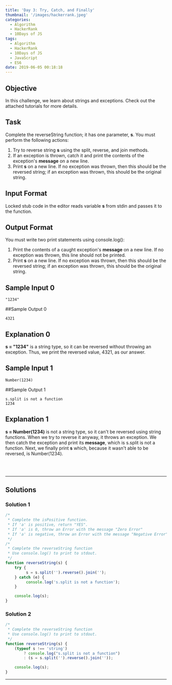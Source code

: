 ```yaml
---
title: 'Day 3: Try, Catch, and Finally'
thumbnail: '/images/hackerrank.jpeg'
categories:
  - Algorithm
  - HackerRank
  - 10Days of JS
tags:
  - Algorithm
  - HackerRank
  - 10Days of JS
  - JavaScript
  - ES6
date: 2019-06-05 00:18:18
---
```


## Objective

In this challenge, we learn about strings and exceptions. Check out the attached tutorials for more details.

<!-- more -->

## Task

Complete the reverseString function; it has one parameter, **s**. You must perform the following actions:

1. Try to reverse string **s** using the split, reverse, and join methods.
2. If an exception is thrown, catch it and print the contents of the exception's **message** on a new line.
3. Print **s** on a new line. If no exception was thrown, then this should be the reversed string; if an exception was thrown, this should be the original string.

 
## Input Format

Locked stub code in the editor reads variable **s** from stdin and passes it to the function.


## Output Format

You must write two print statements using console.log():

1. Print the contents of a caught exception's **message** on a new line. If no exception was thrown, this line should not be printed.
2. Print **s** on a new line. If no exception was thrown, then this should be the reversed string; if an exception was thrown, this should be the original string.


## Sample Input 0

```
"1234"
```


##Sample Output 0

```
4321
```


## Explanation 0

**s = "1234"** is a string type, so it can be reversed without throwing an exception. Thus, we print the reversed value, 4321, as our answer.


## Sample Input 1

```
Number(1234)
```


##Sample Output 1

```
s.split is not a function
1234
```


## Explanation 1

**s = Number(1234)** is not a string type, so it can't be reversed using string functions. When we try to reverse it anyway, it throws an exception. We then catch the exception and print its **message**, which is s.split is not a function. Next, we finally print **s** which, because it wasn't able to be reversed, is Number(1234).

<br/>
<br/>

---

## Solutions
### Solution 1
```javascript
/*
 * Complete the isPositive function.
 * If 'a' is positive, return "YES".
 * If 'a' is 0, throw an Error with the message "Zero Error"
 * If 'a' is negative, throw an Error with the message "Negative Error"
 */
/*
 * Complete the reverseString function
 * Use console.log() to print to stdout.
 */
function reverseString(s) {
    try {
         s = s.split('').reverse().join('');
    } catch (e) {
         console.log('s.split is not a function');
    }

    console.log(s);
}
```

### Solution 2
```javascript
/*
 * Complete the reverseString function
 * Use console.log() to print to stdout.
 */
function reverseString(s) {
    (typeof s !== 'string')
        ? console.log("s.split is not a function")
        : (s = s.split('').reverse().join(''));

    console.log(s);
}
```

---